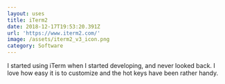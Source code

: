 ```yaml
---
layout: uses
title: iTerm2
date: 2018-12-17T19:53:20.391Z
url: 'https://www.iterm2.com/'
image: /assets/iterm2_v3_icon.png
category: Software
---
```

I started using iTerm when I started developing, and never looked back. I love how easy it is to customize and the hot keys have been rather handy.
